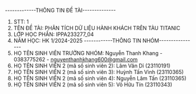 -------------THÔNG TIN ĐỀ TÀI--------------
1. STT: 1
2. TÊN ĐỀ TÀI: PHÂN TÍCH DỮ LIỆU HÀNH KHÁCH TRÊN TÀU TITANIC
3. LỚP HỌC PHẦN: IPPA233277_04
4. NĂM HỌC: HK 1/2024-2025
------------THÔNG TIN NHÓM----------------
1. HỌ TÊN SINH VIÊN TRƯỞNG NHÓM: Nguyễn Thanh Khang - 0383775262 - nguyenthanhkhang600@gmail.com
2. HỌ TÊN SINH VIÊN 2 (mã số sinh viên 2): Lâm Văn Dỉ (23110191)
4. HỌ TÊN SINH VIÊN 2 (mã số sinh viên 3): Huỳnh Tấn Vinh (23110365)
5. HỌ TÊN SINH VIÊN 2 (mã số sinh viên 4): Nguyễn Lâm Tấn (23110365)
6. HỌ TÊN SINH VIÊN 2 (mã số sinh viên 5): Võ Hữu Tín (23110343)
